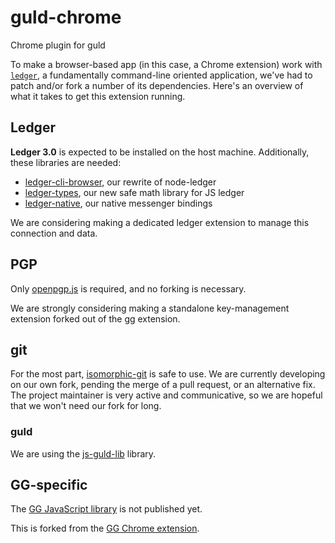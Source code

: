 # guld-chrome

Chrome plugin for guld

To make a browser-based app (in this case, a Chrome extension) work with [`ledger`](http://ledger-cli.org/), a fundamentally command-line oriented application, we've had to patch and/or fork a number of its dependencies. Here's an overview of what it takes to get this extension running.

## Ledger

**Ledger 3.0** is expected to be installed on the host machine. Additionally, these libraries are needed:

* [ledger-cli-browser](https://github.com/isysd/ledger-cli-browser), our rewrite of node-ledger
* [ledger-types](https://github.com/isysd/ledger-types), our new safe math library for JS ledger
* [ledger-native](https://github.com/guldcoin/ledger-native), our native messenger bindings

We are considering making a dedicated ledger extension to manage this connection and data.

## PGP

Only [openpgp.js](https://github.com/openpgpjs/openpgpjs) is required, and no forking is necessary.

We are strongly considering making a standalone key-management extension forked out of the gg extension.

## git

For the most part, [isomorphic-git](https://github.com/isomorphic-git/isomorphic-git) is safe to use. We are currently developing on our own fork, pending the merge of a pull request, or an alternative fix. The project maintainer is very active and communicative, so we are hopeful that we won't need our fork for long.

### guld

We are using the [js-guld-lib](https://github.com/guldcoin/js-guld-lib) library.

## GG-specific

The [GG JavaScript library](https://github.com/guld-games/js-gg-lib) is not published yet.

This is forked from the [GG Chrome extension](https://github.com/guld-games/gg-chrome).
